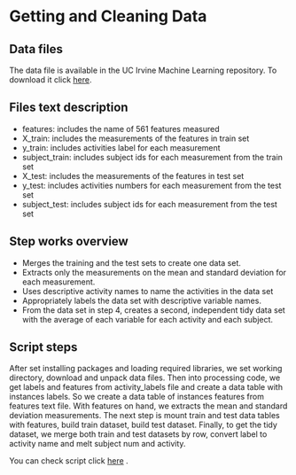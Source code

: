 # Getting and Cleaning Data

## Data files
The data file is available in the UC Irvine Machine Learning repository. To download it click [here](https://d396qusza40orc.cloudfront.net/getdata%2Fprojectfiles%2FUCI%20HAR%20Dataset.zip "Clicking will download the data").

## Files text description
- features: includes the name of 561 features measured
- X_train: includes the measurements of the features in train set
- y_train: includes activities label for each measurement
- subject_train: includes subject ids for each measurement from the train set
- X_test: includes the measurements of the features in test set
- y_test: includes activities numbers for each measurement from the test set
- subject_test: includes subject ids for each measurement from the test set


## Step works overview
- Merges the training and the test sets to create one data set.
- Extracts only the measurements on the mean and standard deviation for each measurement.
- Uses descriptive activity names to name the activities in the data set
- Appropriately labels the data set with descriptive variable names.
- From the data set in step 4, creates a second, independent tidy data set with the average of each variable for each activity and each subject.


## Script steps
After set installing packages and loading required libraries, we set working directory, download and unpack data files.
Then into processing code, we get labels and features from activity_labels file and create a data table with instances labels.
So we create a data table of instances features from features text file.
With features on hand, we extracts the mean and standard deviation measurements.
The next step is mount train and test data tables with features, build train dataset, build test dataset.
Finally, to get the tidy dataset, we merge both train and test datasets by row, convert label to activity name and melt subject num and activity.


You can check script click [here](https://github.com/julio-valim/datasciencecoursera/blob/master/GetCleanData.R) .
